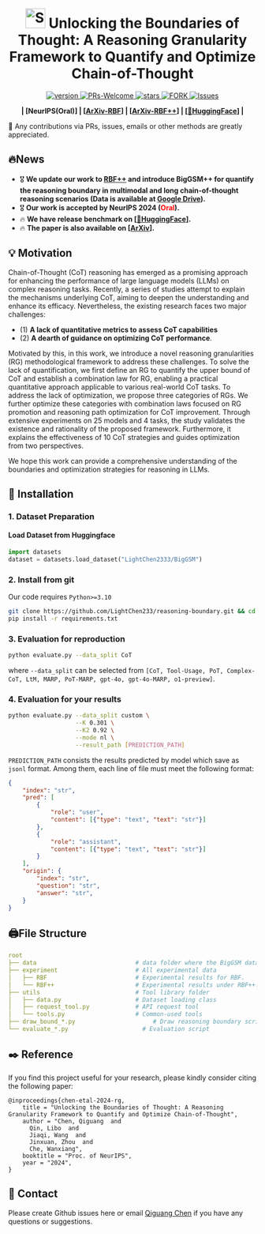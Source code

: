 <!--
 * @Author: Qiguang Chen
 * @LastEditors: Qiguang Chen
 * @Date: 2024-05-23 20:24:16
 * @LastEditTime: 2024-05-26 18:09:00
 * @Description: 
 * 
-->
<p align="center">
<h1 align="center"> <img src="imgs/image.png" alt="SVG Image" width="40px"> Unlocking the Boundaries of Thought: A Reasoning Granularity Framework to Quantify and Optimize Chain-of-Thought</h1>
</p>
<p align="center">
  	<a href="https://img.shields.io/badge/version-v0.0.1-blue">
      <img alt="version" src="https://img.shields.io/badge/version-v0.0.1-blue?color=FF8000?color=009922" />
    </a>
    <a href="https://github.com/LightChen233/reasoning-boundary/pulls">
       <img alt="PRs-Welcome" src="https://img.shields.io/badge/PRs-Welcome-blue" />
  	</a>
   	<a href="https://github.com/LightChen233/reasoning-boundary/stargazers">
       <img alt="stars" src="https://img.shields.io/github/stars/LightChen233/reasoning-boundary" />
  	</a>
  	<a href="https://github.com/LightChen233/reasoning-boundary/network/members">
       <img alt="FORK" src="https://img.shields.io/github/forks/LightChen233/reasoning-boundary?color=FF8000" />
  	</a>
    <a href="https://github.com/LightChen233/reasoning-boundary/issues">
      <img alt="Issues" src="https://img.shields.io/github/issues/LightChen233/reasoning-boundary?color=0088ff"/>
    </a>
    <br />
</p>

<p align="center">
  	<b>
    | [<a hred="https://proceedings.neurips.cc/paper_files/paper/2024/hash/62ab1c2cb4b03e717005479efb211841-Abstract-Conference.html">NeurIPS(Oral)</a>] | [<a href="https://arxiv.org/abs/2410.05695">ArXiv-RBF</a>] | [<a href="https://arxiv.org/abs/2505.13307">ArXiv-RBF++</a>] | [<a href="https://huggingface.co/datasets/LightChen2333/BigGSM">🤗HuggingFace</a>] |
    </b>
    <br />
</p>

🌟 Any contributions via PRs, issues, emails or other methods are greatly appreciated.

## 🔥News
- 🎖️ **We update our work to [RBF++](https://arxiv.org/abs/2505.13307) and introduce BigGSM++ for quantify the reasoning boundary in multimodal and long chain-of-thought reasoning scenarios (Data is available at [Google Drive](https://drive.google.com/file/d/15tsQfyg6lRzv1Gd3MvmUf-MvlBJj7zHj/view?usp=drive_link)).**
- 🎖️ **Our work is accepted by NeurIPS 2024 (<span style="color:red">Oral</span>).**
- 🔥 **We have release benchmark on \[[🤗HuggingFace](https://huggingface.co/datasets/LightChen2333/BigGSM)\].**
- 🔥 **The paper is also available on \[[ArXiv](https://arxiv.org/abs/2410.05695)\].**

## 💡 Motivation
Chain-of-Thought (CoT) reasoning has emerged as a promising approach for enhancing the performance of large language models (LLMs) on complex reasoning tasks. Recently, a series of studies attempt to explain the mechanisms underlying CoT, aiming to deepen the understanding and enhance its efficacy. Nevertheless, the existing research faces two major challenges:
- (1) **A lack of quantitative metrics to assess CoT capabilities**
- (2) **A dearth of guidance on optimizing CoT performance**.

Motivated by this, in this work, we introduce a novel reasoning granularities (RG) methodological framework to address these challenges. To solve the lack of quantification, we first define an RG to quantify the upper bound of CoT and establish a combination law for RG, enabling a practical quantitative approach applicable to various real-world CoT tasks.
To address the lack of optimization, we propose three categories of RGs. We further optimize these categories with combination laws focused on RG promotion and reasoning path optimization for CoT improvement.
Through extensive experiments on 25 models and 4 tasks, the study validates the existence and rationality of the proposed framework. Furthermore, it explains the effectiveness of 10 CoT strategies and guides optimization from two perspectives.

We hope this work can provide a comprehensive understanding of the boundaries and optimization strategies for reasoning in LLMs.



## 🎯 Installation

### 1. Dataset Preparation
#### Load Dataset from Huggingface
```python 
import datasets
dataset = datasets.load_dataset("LightChen2333/BigGSM")
```

### 2. Install from git
Our code requires `Python>=3.10`
```bash 
git clone https://github.com/LightChen233/reasoning-boundary.git && cd reasoning-boundary/
pip install -r requirements.txt
```
### 3. Evaluation for reproduction
```bash
python evaluate.py --data_split CoT
```
where `--data_split` can be selected from `[CoT, Tool-Usage, PoT, Complex-CoT, LtM, MARP, PoT-MARP, gpt-4o, gpt-4o-MARP, o1-preview]`. 

### 4. Evaluation for your results
```bash
python evaluate.py --data_split custom \
                   --K 0.301 \
                   --K2 0.92 \
                   --mode nl \
                   --result_path [PREDICTION_PATH]
```
`PREDICTION_PATH` consists the results predicted by model which save as `jsonl` format. Among them, each line of file  must meet the following format:
```json
{
    "index": "str",
    "pred": [
        {
            "role": "user",
            "content": [{"type": "text", "text": "str"}]
        },
        {
            "role": "assistant",
            "content": [{"type": "text", "text": "str"}]
        }
    ],
    "origin": {
        "index": "str",
        "question": "str",
        "answer": "str",
    }
}
```

## 🖨️File Structure

```yaml
root
├── data                            # data folder where the BigGSM dataset is loaded
├── experiment                      # All experimental data
│   ├── RBF                         # Experimental results for RBF.
│   └── RBF++                       # Experimental results under RBF++.
├── utils                           # Tool library folder
│   ├── data.py                     # Dataset loading class
│   ├── request_tool.py             # API request tool
│   └── tools.py                    # Common-used tools
├── draw_bound_*.py                      # Draw reasoning boundary script
└── evaluate_*.py                     # Evaluation script
```

## ✒️ Reference
If you find this project useful for your research, please kindly consider citing the following paper:

```
@inproceedings{chen-etal-2024-rg,
    title = "Unlocking the Boundaries of Thought: A Reasoning Granularity Framework to Quantify and Optimize Chain-of-Thought",
    author = "Chen, Qiguang  and
      Qin, Libo  and
      Jiaqi, Wang  and
      Jinxuan, Zhou  and
      Che, Wanxiang",
    booktitle = "Proc. of NeurIPS",
    year = "2024",
}
```

## 📲 Contact

Please create Github issues here or email [Qiguang Chen](mailto:charleschen2333@gmail.com) if you have any questions or suggestions. 

